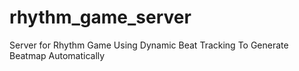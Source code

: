 # rhythm_game_server
Server for Rhythm Game Using Dynamic Beat Tracking To Generate Beatmap Automatically
